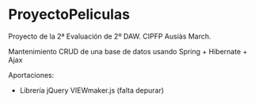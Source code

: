 ProyectoPeliculas
=================

Proyecto de la 2ª Evaluación de 2º DAW. CIPFP Ausiàs March. 

Mantenimiento CRUD de una base de datos usando Spring + Hibernate + Ajax

Aportaciones:
 * Librería jQuery VIEWmaker.js (falta depurar)
